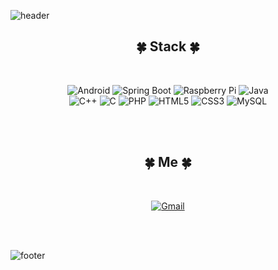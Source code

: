 ![header](https://capsule-render.vercel.app/api?type=waving&color=A3DCBE&height=250&section=header&text=Lee%20Mijin&fontSize=70&fontColor=ffffff)

<!--
**jin0220/jin0220** is a ✨ _special_ ✨ repository because its `README.md` (this file) appears on your GitHub profile.

Here are some ideas to get you started:

- 🔭 I’m currently working on ...
- 🌱 I’m currently learning ...
- 👯 I’m looking to collaborate on ...
- 🤔 I’m looking for help with ...
- 💬 Ask me about ...
- 📫 How to reach me: ...
- 😄 Pronouns: ...
- ⚡ Fun fact: ...
-->

<div align="center">
  
## :four_leaf_clover:   Stack   :four_leaf_clover:
  
</br>
  
![Android](https://img.shields.io/badge/Android-3DDC84?style=flat-square&logo=Android&logoColor=ffffff)
![Spring Boot](https://img.shields.io/badge/Spring%20Boot-6DB33F?style=flat-square&logo=Spring&logoColor=ffffff)
![Raspberry Pi](https://img.shields.io/badge/Raspberry%20Pi-A22846?style=flat-square&logo=Raspberry%20Pi&logoColor=ffffff)
![Java](https://img.shields.io/badge/Java-007396?style=flat-square&logo=Java&logoColor=ffffff)  
![C++](https://img.shields.io/badge/C++-00599C?style=flat-square&logo=C%2b%2b&logoColor=ffffff)
![C](https://img.shields.io/badge/C-A8B9CC?style=flat-square&logo=C&logoColor=ffffff)
![PHP](https://img.shields.io/badge/PHP-777BB4?style=flat-square&logo=PHP&logoColor=ffffff)
![HTML5](https://img.shields.io/badge/HTML5-E34F26?style=flat-square&logo=HTML5&logoColor=ffffff)
![CSS3](https://img.shields.io/badge/CSS3-1572B6?style=flat-square&logo=CSS3&logoColor=ffffff)
![MySQL](https://img.shields.io/badge/MySQL-4479A1?style=flat-square&logo=MySQL&logoColor=ffffff)

</br>
</br>

</div>

<div align="center">
  
## :four_leaf_clover:   Me   :four_leaf_clover:
  
</br>
  
[![Gmail](https://img.shields.io/badge/Gmail-EA4335?style=flat-square&logo=Gmail&logoColor=ffffff)](mailto:alwls2338@gmail.com)

</br>
</br>

</div>
  
![footer](https://capsule-render.vercel.app/api?type=rect&color=A3DCBE&height=30&section=footer&fontSize=90)
